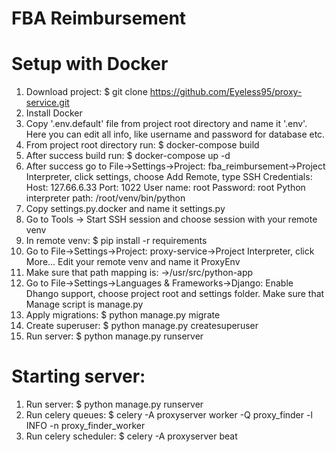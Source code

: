 FBA Reimbursement
=================


Setup with Docker
=================
1. Download project: $ git clone https://github.com/Eyeless95/proxy-service.git
2. Install Docker
3. Copy '.env.default' file from project root directory and name it '.env'. Here you can edit all info, like username and password for database etc.
4. From project root directory run: $ docker-compose build
5. After success build run: $ docker-compose up -d
6. After success go to File->Settings->Project: fba_reimbursement->Project Interpreter, click settings, choose Add Remote,
    type SSH Credentials:
    Host: 127.66.6.33 Port: 1022
    User name: root
    Password: root
    Python interpreter path: /root/venv/bin/python
7. Copy settings.py.docker and name it settings.py
8. Go to Tools -> Start SSH session and choose session with your remote venv
9. In remote venv: $ pip install -r requirements
10. Go to File->Settings->Project: proxy-service->Project Interpreter, click More... Edit your remote venv and name it ProxyEnv
11. Make sure that path mapping is: <Project root>→/usr/src/python-app
12. Go to File->Settings->Languages & Frameworks->Django: Enable Dhango support, choose project root and settings folder. Make sure that Manage script is manage.py
13. Apply migrations: $ python manage.py migrate
14. Create superuser: $ python manage.py createsuperuser
15. Run server: $ python manage.py runserver


Starting server:
================

1. Run server: $ python manage.py runserver
2. Run celery queues: $ celery -A proxyserver worker -Q proxy_finder -l INFO -n proxy_finder_worker
3. Run celery scheduler: $ celery -A proxyserver beat
